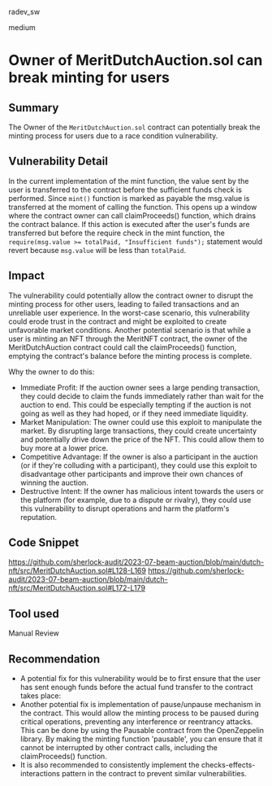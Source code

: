 radev_sw

medium

# Owner of MeritDutchAuction.sol can break minting for users

## Summary
The Owner of the `MeritDutchAuction.sol` contract can potentially break the minting process for users due to a race condition vulnerability.

## Vulnerability Detail
In the current implementation of the mint function, the value sent by the user is transferred to the contract before the sufficient funds check is performed. Since `mint()` function is marked as payable the msg.value is transferred at the moment of calling the function. This opens up a window where the contract owner can call claimProceeds() function, which drains the contract balance. If this action is executed after the user's funds are transferred but before the require check in the mint function, the `require(msg.value >= totalPaid, "Insufficient funds");` statement would revert because `msg.value` will be less than `totalPaid`.

## Impact
The vulnerability could potentially allow the contract owner to disrupt the minting process for other users, leading to failed transactions and an unreliable user experience. In the worst-case scenario, this vulnerability could erode trust in the contract and might be exploited to create unfavorable market conditions.
Another potential scenario is that while a user is minting an NFT through the MeritNFT contract, the owner of the MeritDutchAuction contract could call the claimProceeds() function, emptying the contract's balance before the minting process is complete.

Why the owner to do this:
- Immediate Profit: If the auction owner sees a large pending transaction, they could decide to claim the funds immediately rather than wait for the auction to end. This could be especially tempting if the auction is not going as well as they had hoped, or if they need immediate liquidity.
- Market Manipulation: The owner could use this exploit to manipulate the market. By disrupting large transactions, they could create uncertainty and potentially drive down the price of the NFT. This could allow them to buy more at a lower price.
- Competitive Advantage: If the owner is also a participant in the auction (or if they're colluding with a participant), they could use this exploit to disadvantage other participants and improve their own chances of winning the auction.
- Destructive Intent: If the owner has malicious intent towards the users or the platform (for example, due to a dispute or rivalry), they could use this vulnerability to disrupt operations and harm the platform's reputation.

## Code Snippet
https://github.com/sherlock-audit/2023-07-beam-auction/blob/main/dutch-nft/src/MeritDutchAuction.sol#L128-L169
https://github.com/sherlock-audit/2023-07-beam-auction/blob/main/dutch-nft/src/MeritDutchAuction.sol#L172-L179

## Tool used
Manual Review

## Recommendation
- A potential fix for this vulnerability would be to first ensure that the user has sent enough funds before the actual fund transfer to the contract takes place:
- Another potential fix is implementation of pause/unpause mechanism in the contract. This would allow the minting process to be paused during critical operations, preventing any interference or reentrancy attacks. This can be done by using the Pausable contract from the OpenZeppelin library. By making the minting function 'pausable', you can ensure that it cannot be interrupted by other contract calls, including the claimProceeds() function.
- It is also recommended to consistently implement the checks-effects-interactions pattern in the contract to prevent similar vulnerabilities.